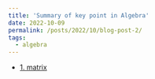 ```yaml
---
title: 'Summary of key point in Algebra'
date: 2022-10-09
permalink: /posts/2022/10/blog-post-2/
tags:
  - algebra
---
```

- [1. matrix](https://blog.csdn.net/Nina_ningning/article/details/127257551)


